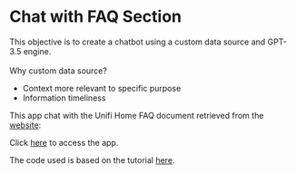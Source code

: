 # Chat with FAQ Section

This objective is to create a chatbot using a custom data source and GPT-3.5 engine.  <br><br>Why custom data source?
* Context more relevant to specific purpose
* Information timeliness


This app chat with the Unifi Home FAQ document retrieved from the [website](https://unifi.com.my/support/faq):

Click [here](https://faq-chatbot.streamlit.app/) to access the app.


The code used is based on the tutorial [here](https://blog.streamlit.io/build-a-chatbot-with-custom-data-sources-powered-by-llamaindex/).
